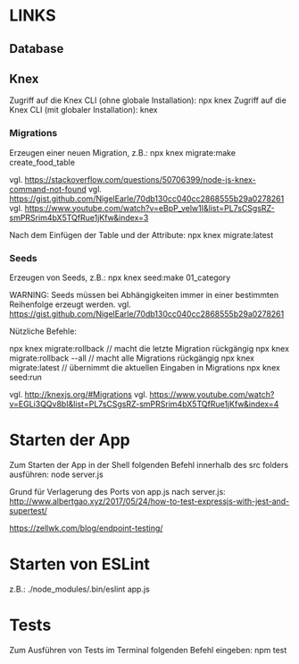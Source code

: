 # LINKS

## Database

## Knex

Zugriff auf die Knex CLI (ohne globale Installation): npx knex
Zugriff auf die Knex CLI (mit globaler Installation): knex

### Migrations

Erzeugen einer neuen Migration, z.B.: npx knex migrate:make create_food_table

vgl. https://stackoverflow.com/questions/50706399/node-js-knex-command-not-found
vgl. https://gist.github.com/NigelEarle/70db130cc040cc2868555b29a0278261
vgl. https://www.youtube.com/watch?v=eBpP_velw1I&list=PL7sCSgsRZ-smPRSrim4bX5TQfRue1jKfw&index=3

Nach dem Einfügen der Table und der Attribute: npx knex migrate:latest

### Seeds

Erzeugen von Seeds, z.B.: npx knex seed:make 01_category

WARNING: Seeds müssen bei Abhängigkeiten immer in einer bestimmten Reihenfolge erzeugt werden.
         vgl. https://gist.github.com/NigelEarle/70db130cc040cc2868555b29a0278261

Nützliche Befehle:

npx knex migrate:rollback          // macht die letzte Migration rückgängig
npx knex migrate:rollback --all    // macht alle Migrations rückgängig
npx knex migrate:latest            // übernimmt die aktuellen Eingaben in Migrations
npx knex seed:run

vgl. http://knexjs.org/#Migrations
vgl. https://www.youtube.com/watch?v=EGLi3QQv8bI&list=PL7sCSgsRZ-smPRSrim4bX5TQfRue1jKfw&index=4

# Starten der App

Zum Starten der App in der Shell folgenden Befehl innerhalb des src folders ausführen:
node server.js

Grund für Verlagerung des Ports von app.js nach server.js:
http://www.albertgao.xyz/2017/05/24/how-to-test-expressjs-with-jest-and-supertest/

https://zellwk.com/blog/endpoint-testing/

# Starten von ESLint
z.B.:
./node_modules/.bin/eslint app.js

# Tests
Zum Ausführen von Tests im Terminal folgenden Befehl eingeben: npm test
